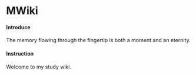 # MWiki

#### Introduce
The memory flowing through the fingertip is both a moment and an eternity.

#### Instruction

Welcome to my study wiki.
